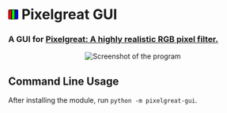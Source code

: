 # <img src="https://raw.githubusercontent.com/nimaid/pixelgreat-gui/main/pixelgreat_gui/resources/icon.png?raw=true" height="20px" alt="Pixelgreat"/> Pixelgreat GUI
### A GUI for [Pixelgreat: A highly realistic RGB pixel filter.](https://pypi.org/project/pixelgreat/)

<p align="center"><img src="https://raw.githubusercontent.com/nimaid/pixelgreat-gui/main/docs/example.png?raw=true" width="800px" alt="Screenshot of the program"/></p>

## Command Line Usage
After installing the module, run `python -m pixelgreat-gui`.

